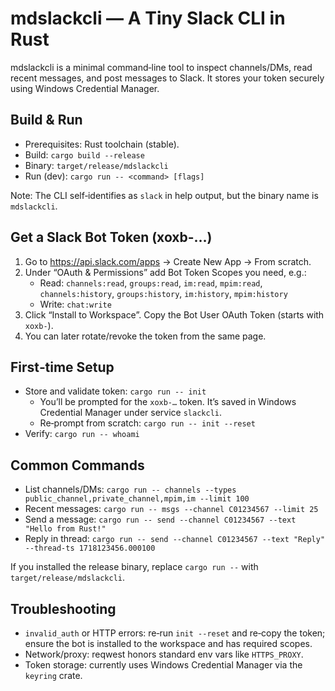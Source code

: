 # mdslackcli — A Tiny Slack CLI in Rust

mdslackcli is a minimal command‑line tool to inspect channels/DMs, read recent messages, and post messages to Slack. It stores your token securely using Windows Credential Manager.

## Build & Run
- Prerequisites: Rust toolchain (stable).
- Build: `cargo build --release`
- Binary: `target/release/mdslackcli`
- Run (dev): `cargo run -- <command> [flags]`

Note: The CLI self‑identifies as `slack` in help output, but the binary name is `mdslackcli`.

## Get a Slack Bot Token (xoxb-…)
1. Go to https://api.slack.com/apps → Create New App → From scratch.
2. Under “OAuth & Permissions” add Bot Token Scopes you need, e.g.:
   - Read: `channels:read`, `groups:read`, `im:read`, `mpim:read`, `channels:history`, `groups:history`, `im:history`, `mpim:history`
   - Write: `chat:write`
3. Click “Install to Workspace”. Copy the Bot User OAuth Token (starts with `xoxb-`).
4. You can later rotate/revoke the token from the same page.

## First‑time Setup
- Store and validate token: `cargo run -- init`
  - You’ll be prompted for the `xoxb-…` token. It’s saved in Windows Credential Manager under service `slackcli`.
  - Re‑prompt from scratch: `cargo run -- init --reset`
- Verify: `cargo run -- whoami`

## Common Commands
- List channels/DMs: `cargo run -- channels --types public_channel,private_channel,mpim,im --limit 100`
- Recent messages: `cargo run -- msgs --channel C01234567 --limit 25`
- Send a message: `cargo run -- send --channel C01234567 --text "Hello from Rust!"`
- Reply in thread: `cargo run -- send --channel C01234567 --text "Reply" --thread-ts 1718123456.000100`

If you installed the release binary, replace `cargo run --` with `target/release/mdslackcli`.

## Troubleshooting
- `invalid_auth` or HTTP errors: re‑run `init --reset` and re‑copy the token; ensure the bot is installed to the workspace and has required scopes.
- Network/proxy: reqwest honors standard env vars like `HTTPS_PROXY`.
- Token storage: currently uses Windows Credential Manager via the `keyring` crate.
